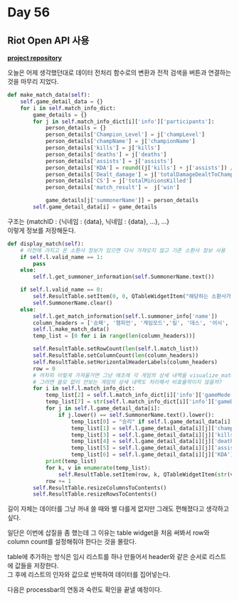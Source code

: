 # Day 56
## Riot Open API 사용
[**project repository**](https://github.com/KrTeaparty/Riot_API)

오늘은 어제 생각했던대로 데이터 전처리 함수로의 변환과 전적 검색을 버튼과 연결하는 것을 마무리 지었다.
```python
def make_match_data(self):
    self.game_detail_data = {}
    for i in self.match_info_dict:
        game_details = {}
        for j in self.match_info_dict[i]['info']['participants']:
            person_details = {}
            person_details['Champion_Level'] = j['champLevel']
            person_details['champName'] = j['championName']
            person_details['kills'] = j['kills']
            person_details['deaths'] = j['deaths']
            person_details['assists'] = j['assists']
            person_details['KDA'] = round((j['kills'] + j['assists']) / j['deaths'], 2)
            person_details['Dealt_damage'] = j['totalDamageDealtToChampions']
            person_details['CS'] = j['totalMinionsKilled']
            person_details['match_result'] =  j['win']

            game_details[j['summonerName']] = person_details
        self.game_detail_data[i] = game_details
```
구조는 {matchID : {닉네임 : {data}, 닉네임 : {data}, ...}, ...}  
이렇게 정보를 저장해둔다.

```python
def display_match(self):
    # 이전에 가지고 온 소환사 정보가 있으면 다시 가져오지 않고 기존 소환사 정보 사용
    if self.l.valid_name == 1:
        pass
    else:
        self.l.get_summoner_information(self.SummonerName.text())

    if self.l.valid_name == 0:
        self.ResultTable.setItem(0, 0, QTableWidgetItem("해당하는 소환사가 없습니다."))
        self.SummonerName.clear()
    else:
        self.l.get_match_information(self.l.summoner_info['name'])
        column_headers = ['승패', '챔피언', '게임모드','킬', '데스', '어시', 'KDA', '게임시간']
        self.l.make_match_data()
        temp_list = [0 for i in range(len(column_headers))]

        self.ResultTable.setRowCount(len(self.l.match_list))
        self.ResultTable.setColumnCount(len(column_headers))
        self.ResultTable.setHorizontalHeaderLabels(column_headers)
        row = 0
        # 어차피 이렇게 가져올거면 그냥 애초에 각 게임의 상세 내역을 visualize_match 함수로 만들어 버리는 것은 어떤가?
        # 그러면 쓸모 없이 안보는 게임의 상세 내역도 처리해서 비효율적이지 않을까?
        for i in self.l.match_info_dict:
            temp_list[2] = self.l.match_info_dict[i]['info']['gameMode']
            temp_list[7] = str(self.l.match_info_dict[i]['info']['gameDuration'] // 60) + '분 ' + str(self.l.match_info_dict[i]['info']['gameDuration'] % 60) + '초'
            for j in self.l.game_detail_data[i]:
                if j.lower() == self.SummonerName.text().lower():
                    temp_list[0] = "승리" if self.l.game_detail_data[i][j]['match_result'] else "패배"
                    temp_list[1] = self.l.game_detail_data[i][j]['champName']
                    temp_list[3] = self.l.game_detail_data[i][j]['kills']
                    temp_list[4] = self.l.game_detail_data[i][j]['deaths']
                    temp_list[5] = self.l.game_detail_data[i][j]['assists']
                    temp_list[6] = self.l.game_detail_data[i][j]['KDA']
            print(temp_list)
            for k, v in enumerate(temp_list):
                self.ResultTable.setItem(row, k, QTableWidgetItem(str(v)))
            row += 1
        self.ResultTable.resizeColumnsToContents()
        self.ResultTable.resizeRowsToContents()
```
길이 자체는 데이터를 그냥 꺼내 쓸 때와 별 다를게 없지만 그래도 편해졌다고 생각하고 싶다.

일단은 이번에 삽질을 좀 했는데 그 이유는 table widget을 처음 써봐서 row와 column count를 설정해줘야 한다는 것을 몰랐다.

table에 추가하는 방식은 임시 리스트를 하나 만들어서 header와 같은 순서로 리스트에 값들을 저장한다.  
그 후에 리스트의 인자와 값으로 반복하여 데이터를 집어넣는다.

다음은 processbar의 연동과 숙련도 확인을 끝낼 예정이다.